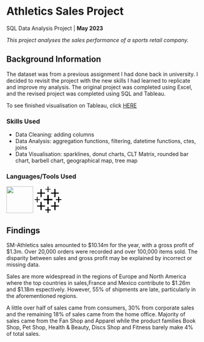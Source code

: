 # Athletics Sales Project

SQL Data Analysis Project | **May 2023**

_This project analyses the sales performance of a sports retail company._

## Background Information

The dataset was from a previous assignment I had done back in university. I decided to revisit the project with the new skills I had learned to replicate and improve my analysis. The original project was completed using Excel, and the revised project was completed using SQL and Tableau.

To see finished visualisation on Tableau, click [HERE](https://public.tableau.com/app/profile/hannifa.ahmed/viz/Athletics_16854556187250/SalesDashboard)

###  Skills Used
* Data Cleaning: adding columns
* Data Analysis: aggregation functions, filtering, datetime functions, ctes, joins
* Data Visualisation: sparklines, donut charts, CLT Matrix, rounded bar chart, barbell chart, geographical map, tree map

### Languages/Tools Used
 <img src="https://cdn.jsdelivr.net/gh/devicons/devicon/icons/microsoftsqlserver/microsoftsqlserver-plain-wordmark.svg" width="70" height="70" />
<svg role="img" viewBox="0 0 24 24" xmlns="http://www.w3.org/2000/svg" width="70" height="70" ><title>Tableau</title><path d="M11.654.174V2.377H9.682v.58h1.972V5.16h.696V2.957h1.97v-.58h-1.97V.174h-.348zm6.03 2.262l-.002 1.623v1.623h-2.957v.927h2.957v3.188H18.725l.011-1.582.02-1.576 1.465-.02 1.46-.01v-.927H18.728V2.436h-.522zm-12.407.06V5.686H2.291v.925H5.277V9.801h.985V6.61h3.013v-.925H6.262V2.496H5.77zm6.086 5.27v3.593H8.06v1.188h3.304v3.596h1.28v-3.596H15.953v-1.188H12.643V7.766h-.637zm9.721 1.55v2.221h-2.012v.811h2.012v2.261h.887v-2.261H24v-.811h-2.029V9.317h-.422zm-19.111.131V11.621H0v.621H1.973v2.194H2.64v-2.194h2v-.62H2.609V9.446h-.318zm15.709 4.516v3.254h-3.016v.927h3.016v3.217h1.072v-3.216H21.74v-.928H18.754v-3.254h-.533zm-12.463.008v3.246H2.262v.928h2.957v3.189H6.32v-3.189h2.955v-.928H6.32V13.97h-.55zm6.316 4.578l.002 1.103v1.1H9.566v.812h1.971v2.262h.928l.012-1.119.017-1.143H14.463v-.812h-2V18.549h-.465z" /></svg>

## Findings

SM-Athletics sales amounted to $10.14m for the year, with a gross profit of $1.3m. Over 20,000 orders were recorded and over 100,000 items sold. The disparity between sales and gross profit may be explained by incorrect or missing data.

Sales are more widespread in the regions of Europe and North America where the top countries in sales,France and Mexico contribute to $1.26m and $1.18m espectively. However, 55% of shipments are late, particularly in the aforementioned regions. 

A little over half of sales came from consumers, 30% from corporate sales and the remaining 18% of sales came from the home office. Majority of sales came from the Fan Shop and Apparel while the product families Book Shop, Pet Shop, Health & Beauty, Discs Shop and Fitness barely make 4% of total sales.
